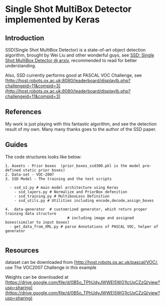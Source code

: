 # Single Shot MultiBox Detector implemented by Keras


## Introduction

SSD(Single Shot MultiBox Detector) is a state-of-art object detection algorithm, brought by Wei Liu and other wonderful guys, see [SSD: Single Shot MultiBox Detector @ arxiv](https://arxiv.org/abs/1512.02325), recommended to read for better understanding.

Also, SSD currently performs good at PASCAL VOC Challenge, see [http://host.robots.ox.ac.uk:8080/leaderboard/displaylb.php?challengeid=11&compid=3](http://host.robots.ox.ac.uk:8080/leaderboard/displaylb.php?challengeid=11&compid=3)

## References

My work is just playing with this fantastic algorithm, and see the detection result of my own. Many many thanks goes to the author of the SSD paper. 

## Guides

The code structures looks like below:

```
1. Aseets - Prior boxes  (prior_boxes_ssd300.pkl is the model pre-defined static prior boxes)
2. Data-set - VOC-2007
3. SSD Model - The training and the test scripts 

  - ssd_v2.py # main model architecture using Keras
	- ssd_layers.py # Normalize and PriorBox defenition
	- ssd_training.py # MultiboxLoss Definition
	- ssd_utils.py # Utilities including encode,decode,assign_boxes
  
4.  data-generator  # customrized generator, which return proper training data structure
				            # including image and assigned boxes(similar to input boxex)
  - get_data_from_XML.py # parse Annotations of PASCAL VOC, helper of generator
  
  ```

## Resources

dataset can be downloaded from [http://host.robots.ox.ac.uk/pascal/VOC/, use The VOC2007 Challenge in this example

Weights can be downloaded at [https://drive.google.com/file/d/0B5o_TPhUdyJWWEl5WG1lcUxCZzQ/view?usp=sharing](https://drive.google.com/file/d/0B5o_TPhUdyJWWEl5WG1lcUxCZzQ/view?usp=sharing)

